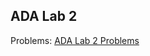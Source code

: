 ADA Lab 2
----

Problems: [ADA Lab 2 Problems](https://drive.google.com/file/d/1fLVOj_lzcPb0ESYN9xn8MYa16jCwv9U2/view)
